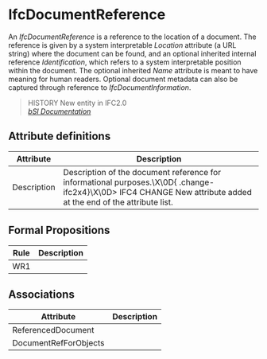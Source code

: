IfcDocumentReference
====================
An _IfcDocumentReference_ is a reference to the location of a document. The
reference is given by a system interpretable _Location_ attribute (a URL
string) where the document can be found, and an optional inherited internal
reference _Identification_, which refers to a system interpretable position
within the document. The optional inherited _Name_ attribute is meant to have
meaning for human readers. Optional document metadata can also be captured
through reference to _IfcDocumentInformation_.  
  
> HISTORY  New entity in IFC2.0  
[ _bSI
Documentation_](https://standards.buildingsmart.org/IFC/DEV/IFC4_2/FINAL/HTML/schema/ifcexternalreferenceresource/lexical/ifcdocumentreference.htm)


Attribute definitions
---------------------
| Attribute   | Description                                                                                                                                                      |
|-------------|------------------------------------------------------------------------------------------------------------------------------------------------------------------|
| Description | Description of the document reference for informational purposes.\X\0D{ .change-ifc2x4}\X\0D> IFC4 CHANGE  New attribute added at the end of the attribute list. |

Formal Propositions
-------------------
| Rule   | Description   |
|--------|---------------|
| WR1    |               |

Associations
------------
| Attribute             | Description   |
|-----------------------|---------------|
| ReferencedDocument    |               |
| DocumentRefForObjects |               |

